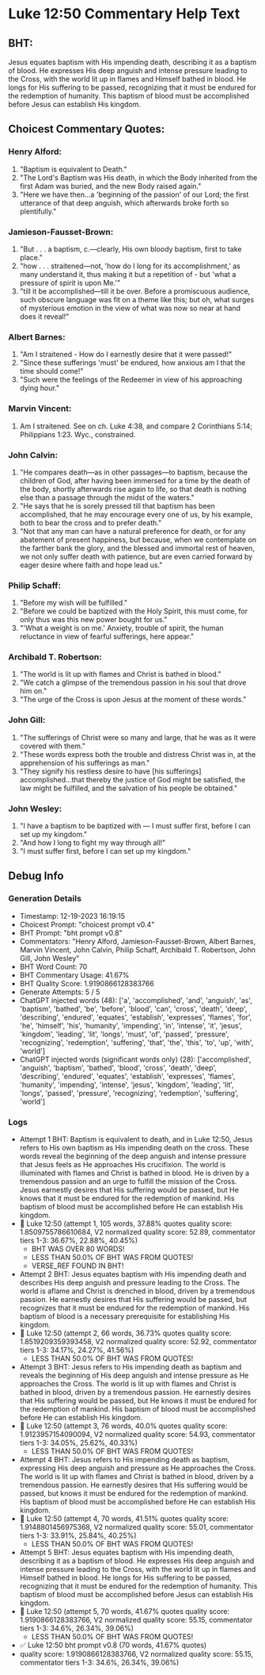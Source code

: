 # Luke 12:50 Commentary Help Text

## BHT:
Jesus equates baptism with His impending death, describing it as a baptism of blood. He expresses His deep anguish and intense pressure leading to the Cross, with the world lit up in flames and Himself bathed in blood. He longs for His suffering to be passed, recognizing that it must be endured for the redemption of humanity. This baptism of blood must be accomplished before Jesus can establish His kingdom.

## Choicest Commentary Quotes:
### Henry Alford:
1. "Baptism is equivalent to Death."
2. "The Lord's Baptism was His death, in which the Body inherited from the first Adam was buried, and the new Body raised again."
3. "Here we have then...a 'beginning of the passion' of our Lord; the first utterance of that deep anguish, which afterwards broke forth so plentifully."

### Jamieson-Fausset-Brown:
1. "But . . . a baptism, c.—clearly, His own bloody baptism, first to take place."
2. "how . . . straitened—not, 'how do I long for its accomplishment,' as many understand it, thus making it but a repetition of - but 'what a pressure of spirit is upon Me.'"
3. "till it be accomplished—till it be over. Before a promiscuous audience, such obscure language was fit on a theme like this; but oh, what surges of mysterious emotion in the view of what was now so near at hand does it reveal!"

### Albert Barnes:
1. "Am I straitened - How do I earnestly desire that it were passed!" 
2. "Since these sufferings 'must' be endured, how anxious am I that the time should come!" 
3. "Such were the feelings of the Redeemer in view of his approaching dying hour."

### Marvin Vincent:
1. Am I straitened. See on ch. Luke 4:38, and compare 2 Corinthians 5:14; Philippians 1:23. Wyc., constrained.


### John Calvin:
1. "He compares death—as in other passages—to baptism, because the children of God, after having been immersed for a time by the death of the body, shortly afterwards rise again to life, so that death is nothing else than a passage through the midst of the waters."
2. "He says that he is sorely pressed till that baptism has been accomplished, that he may encourage every one of us, by his example, both to bear the cross and to prefer death."
3. "Not that any man can have a natural preference for death, or for any abatement of present happiness, but because, when we contemplate on the farther bank the glory, and the blessed and immortal rest of heaven, we not only suffer death with patience, but are even carried forward by eager desire where faith and hope lead us."

### Philip Schaff:
1. "Before my wish will be fulfilled."
2. "Before we could be baptized with the Holy Spirit, this must come, for only thus was this new power bought for us."
3. "'What a weight is on me.' Anxiety, trouble of spirit, the human reluctance in view of fearful sufferings, here appear."

### Archibald T. Robertson:
1. "The world is lit up with flames and Christ is bathed in blood." 
2. "We catch a glimpse of the tremendous passion in his soul that drove him on."
3. "The urge of the Cross is upon Jesus at the moment of these words."

### John Gill:
1. "The sufferings of Christ were so many and large, that he was as it were covered with them."
2. "These words express both the trouble and distress Christ was in, at the apprehension of his sufferings as man."
3. "They signify his restless desire to have [his sufferings] accomplished...that thereby the justice of God might be satisfied, the law might be fulfilled, and the salvation of his people be obtained."

### John Wesley:
1. "I have a baptism to be baptized with — I must suffer first, before I can set up my kingdom."
2. "And how I long to fight my way through all!"
3. "I must suffer first, before I can set up my kingdom."


## Debug Info
### Generation Details
- Timestamp: 12-19-2023 16:19:15
- Choicest Prompt: "choicest prompt v0.4"
- BHT Prompt: "bht prompt v0.8"
- Commentators: "Henry Alford, Jamieson-Fausset-Brown, Albert Barnes, Marvin Vincent, John Calvin, Philip Schaff, Archibald T. Robertson, John Gill, John Wesley"
- BHT Word Count: 70
- BHT Commentary Usage: 41.67%
- BHT Quality Score: 1.9190866128383766
- Generate Attempts: 5 / 5
- ChatGPT injected words (48):
	['a', 'accomplished', 'and', 'anguish', 'as', 'baptism', 'bathed', 'be', 'before', 'blood', 'can', 'cross', 'death', 'deep', 'describing', 'endured', 'equates', 'establish', 'expresses', 'flames', 'for', 'he', 'himself', 'his', 'humanity', 'impending', 'in', 'intense', 'it', 'jesus', 'kingdom', 'leading', 'lit', 'longs', 'must', 'of', 'passed', 'pressure', 'recognizing', 'redemption', 'suffering', 'that', 'the', 'this', 'to', 'up', 'with', 'world']
- ChatGPT injected words (significant words only) (28):
	['accomplished', 'anguish', 'baptism', 'bathed', 'blood', 'cross', 'death', 'deep', 'describing', 'endured', 'equates', 'establish', 'expresses', 'flames', 'humanity', 'impending', 'intense', 'jesus', 'kingdom', 'leading', 'lit', 'longs', 'passed', 'pressure', 'recognizing', 'redemption', 'suffering', 'world']

### Logs
- Attempt 1 BHT: Baptism is equivalent to death, and in Luke 12:50, Jesus refers to His own baptism as His impending death on the cross. These words reveal the beginning of the deep anguish and intense pressure that Jesus feels as He approaches His crucifixion. The world is illuminated with flames and Christ is bathed in blood. He is driven by a tremendous passion and an urge to fulfill the mission of the Cross. Jesus earnestly desires that His suffering would be passed, but He knows that it must be endured for the redemption of mankind. His baptism of blood must be accomplished before He can establish His kingdom.
- 🔄 Luke 12:50 (attempt 1, 105 words, 37.88% quotes quality score: 1.8509755786610684, V2 normalized quality score: 52.89, commentator tiers 1-3: 36.67%, 22.88%, 40.45%) 
	- BHT WAS OVER 80 WORDS! 
	- LESS THAN 50.0% OF BHT WAS FROM QUOTES! 
	- VERSE_REF FOUND IN BHT!
- Attempt 2 BHT: Jesus equates baptism with His impending death and describes His deep anguish and pressure leading to the Cross. The world is aflame and Christ is drenched in blood, driven by a tremendous passion. He earnestly desires that His suffering would be passed, but recognizes that it must be endured for the redemption of mankind. His baptism of blood is a necessary prerequisite for establishing His kingdom.
- 🔄 Luke 12:50 (attempt 2, 66 words, 36.73% quotes quality score: 1.8519209359393458, V2 normalized quality score: 52.92, commentator tiers 1-3: 34.17%, 24.27%, 41.56%) 
	- LESS THAN 50.0% OF BHT WAS FROM QUOTES!
- Attempt 3 BHT: Jesus refers to His impending death as baptism and reveals the beginning of His deep anguish and intense pressure as He approaches the Cross. The world is lit up with flames and Christ is bathed in blood, driven by a tremendous passion. He earnestly desires that His suffering would be passed, but He knows it must be endured for the redemption of mankind. His baptism of blood must be accomplished before He can establish His kingdom.
- 🔄 Luke 12:50 (attempt 3, 76 words, 40.0% quotes quality score: 1.9123957154090094, V2 normalized quality score: 54.93, commentator tiers 1-3: 34.05%, 25.62%, 40.33%) 
	- LESS THAN 50.0% OF BHT WAS FROM QUOTES!
- Attempt 4 BHT: Jesus refers to His impending death as baptism, expressing His deep anguish and pressure as He approaches the Cross. The world is lit up with flames and Christ is bathed in blood, driven by a tremendous passion. He earnestly desires that His suffering would be passed, but knows it must be endured for the redemption of mankind. His baptism of blood must be accomplished before He can establish His kingdom.
- 🔄 Luke 12:50 (attempt 4, 70 words, 41.51% quotes quality score: 1.9148801456975368, V2 normalized quality score: 55.01, commentator tiers 1-3: 33.91%, 25.84%, 40.25%) 
	- LESS THAN 50.0% OF BHT WAS FROM QUOTES!
- Attempt 5 BHT: Jesus equates baptism with His impending death, describing it as a baptism of blood. He expresses His deep anguish and intense pressure leading to the Cross, with the world lit up in flames and Himself bathed in blood. He longs for His suffering to be passed, recognizing that it must be endured for the redemption of humanity. This baptism of blood must be accomplished before Jesus can establish His kingdom.
- 🔄 Luke 12:50 (attempt 5, 70 words, 41.67% quotes quality score: 1.9190866128383766, V2 normalized quality score: 55.15, commentator tiers 1-3: 34.6%, 26.34%, 39.06%) 
	- LESS THAN 50.0% OF BHT WAS FROM QUOTES!
- ✅ Luke 12:50 bht prompt v0.8 (70 words, 41.67% quotes)
- quality score: 1.9190866128383766, V2 normalized quality score: 55.15, commentator tiers 1-3: 34.6%, 26.34%, 39.06%)